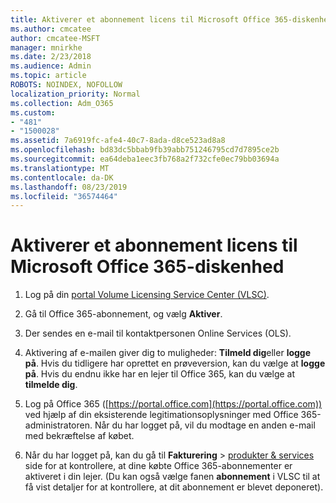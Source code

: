 ```yaml
---
title: Aktiverer et abonnement licens til Microsoft Office 365-diskenhed
ms.author: cmcatee
author: cmcatee-MSFT
manager: mnirkhe
ms.date: 2/23/2018
ms.audience: Admin
ms.topic: article
ROBOTS: NOINDEX, NOFOLLOW
localization_priority: Normal
ms.collection: Adm_O365
ms.custom:
- "481"
- "1500028"
ms.assetid: 7a6919fc-afe4-40c7-8ada-d8ce523ad8a8
ms.openlocfilehash: bd83dc5bbab9fb39abb751246795cd7d7895ce2b
ms.sourcegitcommit: ea64deba1eec3fb768a2f732cfe0ec79bb03694a
ms.translationtype: MT
ms.contentlocale: da-DK
ms.lasthandoff: 08/23/2019
ms.locfileid: "36574464"
---
```

# <a name="activating-a-microsoft-office-365-volume-license-subscription"></a>Aktiverer et abonnement licens til Microsoft Office 365-diskenhed

1. Log på din [portal Volume Licensing Service Center (VLSC)](http://go.microsoft.com/fwlink/p/?LinkId=329762).

2. Gå til Office 365-abonnement, og vælg **Aktiver**.

3. Der sendes en e-mail til kontaktpersonen Online Services (OLS).

4. Aktivering af e-mailen giver dig to muligheder: **Tilmeld dig**eller **logge på**. Hvis du tidligere har oprettet en prøveversion, kan du vælge at **logge på**. Hvis du endnu ikke har en lejer til Office 365, kan du vælge at **tilmelde dig**.

5. Log på Office 365 ([https://portal.office.com](https://portal.office.com)) ved hjælp af din eksisterende legitimationsoplysninger med Office 365-administratoren. Når du har logget på, vil du modtage en anden e-mail med bekræftelse af købet.

6. Når du har logget på, kan du gå til **Fakturering** \> [produkter & services](https://go.microsoft.com/fwlink/p/?linkid=842054) side for at kontrollere, at dine købte Office 365-abonnementer er aktiveret i din lejer. (Du kan også vælge fanen **abonnement** i VLSC til at få vist detaljer for at kontrollere, at dit abonnement er blevet deponeret).